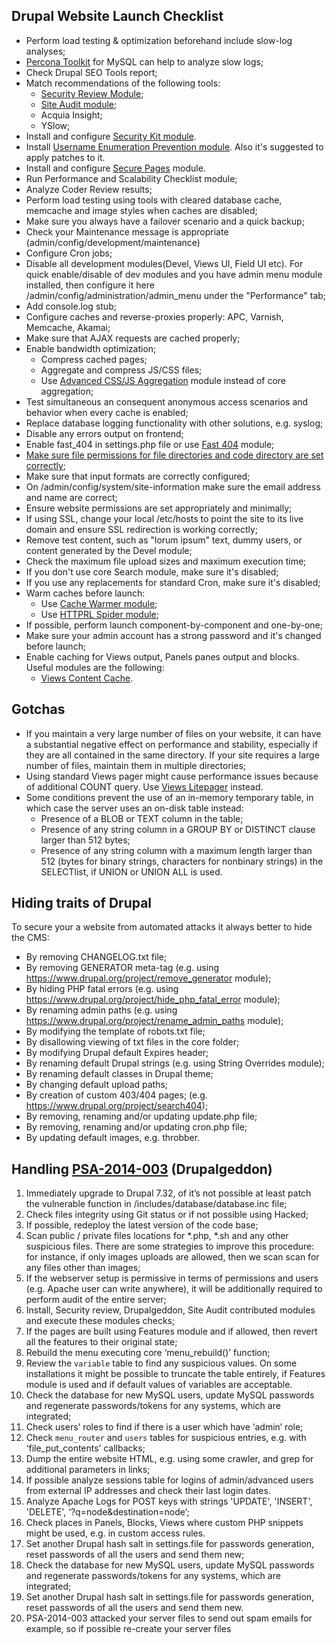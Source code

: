 
## Drupal Website Launch Checklist ##
- Perform load testing & optimization beforehand include slow-log analyses;
- [Percona Toolkit](http://www.percona.com/doc/percona-toolkit/2.2/pt-query-digest.html) for MySQL can help to analyze slow logs;
- Check Drupal SEO Tools report;
- Match recommendations of the following tools:
	- [Security Review Module](https://drupal.org/project/security_review);
  - [Site Audit module](https://drupal.org/project/site_audit);
  - Acquia Insight;
  - YSlow;
- Install and configure [Security Kit module](https://www.drupal.org/project/seckit).
- Install [Username Enumeration Prevention module](https://www.drupal.org/project/username_enumeration_prevention). Also it's suggested to apply patches to it.
- Install and configure [Secure Pages](https://www.drupal.org/project/securepages) module.
- Run Performance and Scalability Checklist module;
- Analyze Coder Review results;
- Perform load testing using tools with cleared database cache, memcache and image styles when caches are disabled;
- Make sure you always have a failover scenario and a quick backup;
- Check your Maintenance message is appropriate (admin/config/development/maintenance)
- Configure Cron jobs;
- Disable all development modules(Devel, Views UI, Field UI etc). For quick enable/disable of dev modules and you have admin menu module installed, then configure it here /admin/config/administration/admin_menu under the "Performance" tab;
- Add console.log stub;
- Configure caches and reverse-proxies properly: APC, Varnish, Memcache, Akamai;
- Make sure that AJAX requests are cached properly;
- Enable bandwidth optimization;
    - Compress cached pages;
    - Aggregate and compress JS/CSS files;
    - Use [Advanced CSS/JS Aggregation](https://drupal.org/project/advagg) module instead of core aggregation;
- Test simultaneous an consequent anonymous access scenarios and behavior when every cache is enabled;
- Replace database logging functionality with other solutions, e.g. syslog;
- Disable any errors output on frontend;
- Enable fast_404 in settings.php file or use [Fast 404](https://drupal.org/project/fast_404) module;
- [Make sure file permissions for file directories and code directory are set correctly](http://drupal.org/node/244924);
- Make sure that input formats are correctly configured;
- On /admin/config/system/site-information make sure the email address and name are correct;
- Ensure website permissions are set appropriately and minimally;
- If using SSL, change your local /etc/hosts to point the site to its live domain and ensure SSL redirection is working correctly;
- Remove test content, such as "lorum ipsum" text, dummy users, or content generated by the Devel module;
- Check the maximum file upload sizes and maximum execution time;
- If you don't use core Search module, make sure it's disabled;
- If you use any replacements for standard Cron, make sure it's disabled;
- Warm caches before launch:
    - Use [Cache Warmer module](https://drupal.org/project/cache_warmer);
    - Use [HTTPRL Spider module](https://drupal.org/project/httprl_spider);
- If possible, perform launch component-by-component and one-by-one;
- Make sure your admin account has a strong password and it's changed before launch;
- Enable caching for Views output, Panels panes output and blocks. Useful modules are the following:
    - [Views Content Cache](https://drupal.org/project/views_content_cache).

## Gotchas ##
- If you maintain a very large number of files on your website, it can have a substantial negative effect on performance and stability, especially if they are all contained in the same directory.  If your site requires a large number of files, maintain them in multiple directories;
- Using standard Views pager might cause performance issues because of additional COUNT query. Use [Views Litepager](https://drupal.org/project/views_litepager) instead.
- Some conditions prevent the use of an in-memory temporary table, in which case the server uses an on-disk table instead:
	- Presence of a BLOB or TEXT column in the table;
	- Presence of any string column in a GROUP BY or DISTINCT clause larger than 512 bytes;
	- Presence of any string column with a maximum length larger than 512 (bytes for binary strings, characters for nonbinary strings) in the SELECTlist, if UNION or UNION ALL is used.


## Hiding traits of Drupal ##
To secure your a website from automated attacks it always better to hide the CMS:
- By removing CHANGELOG.txt file;
- By removing GENERATOR meta-tag (e.g. using https://www.drupal.org/project/remove_generator module);
- By hiding PHP fatal errors  (e.g. using https://www.drupal.org/project/hide_php_fatal_error module);
- By renaming admin paths (e.g. using https://www.drupal.org/project/rename_admin_paths module);
- By modifying the template of robots.txt file;
- By disallowing viewing of txt files in the core folder;
- By modifying Drupal default Expires header;
- By renaming default Drupal strings (e.g. using String Overrides module);
- By renaming default classes in Drupal theme;
- By changing default upload paths;
- By creation of custom 403/404 pages; (e.g. https://www.drupal.org/project/search404);
- By removing, renaming and/or updating update.php file;
- By removing, renaming and/or updating cron.php file;
- By updating default images, e.g. throbber.

## Handling [PSA-2014-003](https://www.drupal.org/PSA-2014-003) (Drupalgeddon) ##
 1. Immediately upgrade to Drupal 7.32, of it’s not possible at least patch the vulnerable function in /includes/database/database.inc file;
 2. Check files integrity using Git status or if not possible using Hacked;
 3. If possible, redeploy the latest version of the code base;
 4. Scan public / private files locations for *.php, *.sh and any other suspicious files. There are some strategies to improve this procedure: for instance, if only images uploads are allowed, then we scan scan for any files other than images;
 5. If the webserver setup is permissive in terms of permissions and users (e.g. Apache user can write anywhere), it will be additionally required to perform audit of the entire server;
 6. Install, Security review, Drupalgeddon, Site Audit contributed modules and execute these modules checks;
 7. If the pages are built using Features module and if allowed, then revert all the features to their original state;
 8. Rebuild the menu executing core ‘menu_rebuild()’ function;
 9. Review the `variable` table to find any suspicious values. On some installations it might be possible to truncate the table entirely, if Features module is used and if default values of variables are acceptable.
 10. Check the database for new MySQL users, update MySQL passwords and regenerate passwords/tokens for any systems, which are integrated;
 11. Check users’ roles to find if there is a user which have ‘admin’ role;
 12. Check `menu_router` and `users` tables for suspicious entries, e.g. with ‘file_put_contents’ callbacks;
 13. Dump the entire website HTML, e.g. using some crawler, and grep for additional parameters in links;
 14. If possible analyze sessions table for logins of admin/advanced users from external IP addresses and check their last login dates.
 15. Analyze Apache Logs for POST keys with strings 'UPDATE', 'INSERT', 'DELETE', ‘?q=node&destination=node’;
 16. Check places in Panels, Blocks, Views where custom PHP snippets might be used, e.g. in custom access rules.
 17. Set another Drupal hash salt in settings.file for passwords generation, reset passwords of all the users and send them new;
 18. Check the database for new MySQL users, update MySQL passwords and regenerate passwords/tokens for any systems, which are integrated;
 19. Set another Drupal hash salt in settings.file for passwords generation, reset passwords of all the users and send them new.
 20. PSA-2014-003 attacked your server files to send out spam emails for example, so if possible re-create your server files